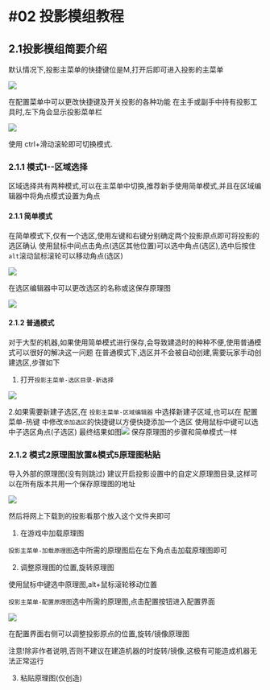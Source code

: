 # #02 投影模组教程

## 2.1投影模组简要介绍
默认情况下,投影主菜单的快捷键位是M,打开后即可进入投影的主菜单

![](https://www.xhbsh.top/img/mod/litematica/img.png)

在配置菜单中可以更改快捷键及开关投影的各种功能
在主手或副手中持有投影工具时,左下角会显示投影菜单栏

![](https://www.xhbsh.top/img/mod/litematica/img_1.png)

使用 ctrl+滑动滚轮即可切换模式.

### 2.1.1 模式1--区域选择

区域选择共有两种模式,可以在主菜单中切换,推荐新手使用简单模式,并且在区域编辑器中将角点模式设置为角点

#### 2.1.1 简单模式

在简单模式下,仅有一个选区,使用左键和右键分别确定两个投影原点即可将投影的选区确认
使用鼠标中间点击角点(选区其他位置)可以选中角点(选区),选中后按住`alt`滚动鼠标滚轮可以移动角点(选区)

![](https://www.xhbsh.top/img/mod/litematica/img_2.png)

在选区编辑器中可以更改选区的名称或这保存原理图

![](https://www.xhbsh.top/img/mod/litematica/img4.png)

#### 2.1.2 普通模式

对于大型的机器,如果使用简单模式进行保存,会导致建造时的种种不便,使用普通模式可以很好的解决这一问题
在普通模式下,选区并不会被自动创建,需要玩家手动创建选区,步骤如下

1. 打开`投影主菜单-选区目录-新选择`

![](https://www.xhbsh.top/img/mod/litematica/img_4.png)

2.如果需要新建子选区,在 `投影主菜单-区域编辑器` 中选择新建子区域,也可以在 配置菜单-热键 中修改`添加选区`的快捷键以方便快捷添加一个选区
使用鼠标中键可以选中子选区角点(子选区)
最终结果如图![](https://www.xhbsh.top/img/mod/litematica/img_5.png)
保存原理图的步骤和简单模式一样

### 2.1.2 模式2原理图放置&模式5原理图粘贴

导入外部的原理图(没有则跳过)
建议开启投影设置中的自定义原理图目录,这样可以在所有版本共用一个保存原理图的地址

![](https://www.xhbsh.top/img/mod/litematica/img_6.png)

然后将网上下载到的投影看那个放入这个文件夹即可

1. 在游戏中加载原理图

`投影主菜单-加载原理图`选中所需的原理图后在左下角点击加载原理图即可

2. 调整原理图的位置,旋转原理图

使用鼠标中键选中原理图,alt+鼠标滚轮移动位置

`投影主菜单-配置原理图`选中所需的原理图,点击配置按钮进入配置界面

![](https://www.xhbsh.top/img/mod/litematica/img_8.png)

在配置界面右侧可以调整投影原点的位置,旋转/镜像原理图

注意!除非作者说明,否则不建议在建造机器的时旋转/镜像,这极有可能造成机器无法正常运行

3. 粘贴原理图(仅创造)


